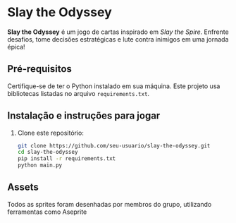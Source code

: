 # Slay the Odyssey

**Slay the Odyssey** é um jogo de cartas inspirado em *Slay the Spire*. Enfrente desafios, tome decisões estratégicas e lute contra inimigos em uma jornada épica!

## Pré-requisitos

Certifique-se de ter o Python instalado em sua máquina. Este projeto usa bibliotecas listadas no arquivo `requirements.txt`.

## Instalação e instruções para jogar

1. Clone este repositório:
   ```bash
   git clone https://github.com/seu-usuario/slay-the-odyssey.git
   cd slay-the-odyssey
   pip install -r requirements.txt
   python main.py

## Assets

Todos as sprites foram desenhadas por membros do grupo, utilizando ferramentas como Aseprite
